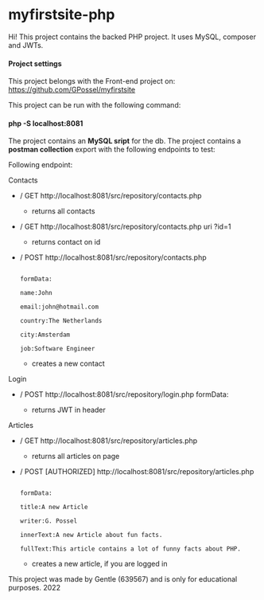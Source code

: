 # myfirstsite-php

Hi! This project contains the backed PHP project. 
It uses MySQL, composer and JWTs.

#### Project settings
This project belongs with the Front-end project on:
https://github.com/GPossel/myfirstsite

This project can be run with the following command:
#### php -S localhost:8081

The project contains an **MySQL sript** for the db.
The project contains a **postman collection** export with the following endpoints to test:

Following endpoint: 

Contacts
  - / GET http://localhost:8081/src/repository/contacts.php
      - returns all contacts
  - / GET http://localhost:8081/src/repository/contacts.php uri ?id=1
      - returns contact on id
  - / POST http://localhost:8081/src/repository/contacts.php 

                                                                      formData:          
                                                                                name:John
                                                                                email:john@hotmail.com
                                                                                country:The Netherlands
                                                                                city:Amsterdam
                                                                                job:Software Engineer
     - creates a new contact 


Login
  - / POST http://localhost:8081/src/repository/login.php
                                                          formData:
  
      - returns JWT in header
 
Articles
  - / GET http://localhost:8081/src/repository/articles.php
    - returns all articles on page
  - / POST [AUTHORIZED] http://localhost:8081/src/repository/articles.php


                                                                      formData:
                                                                                title:A new Article
                                                                                writer:G. Possel
                                                                                innerText:A new Article about fun facts.
                                                                                fullText:This article contains a lot of funny facts about PHP.
      - creates a new article, if you are logged in
                                                                                

This project was made by Gentle (639567) and is only for educational purposes. 2022
